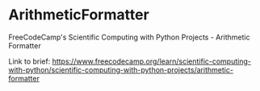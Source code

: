 # ArithmeticFormatter
FreeCodeCamp's Scientific Computing with Python Projects - Arithmetic Formatter

Link to brief: https://www.freecodecamp.org/learn/scientific-computing-with-python/scientific-computing-with-python-projects/arithmetic-formatter
